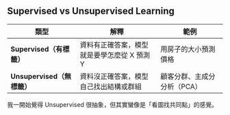 
## Supervised vs Unsupervised Learning

| 類型 | 解釋 | 範例 |
|------|------|------|
| **Supervised（有標籤）** | 資料有正確答案，模型就是要學怎麼從 X 預測 Y | 用房子的大小預測價格 |
| **Unsupervised（無標籤）** | 資料沒正確答案，模型自己找出結構或群組 | 顧客分群、主成分分析（PCA） |

我一開始覺得 Unsupervised 很抽象，但其實蠻像是「看圖找共同點」的感覺。
